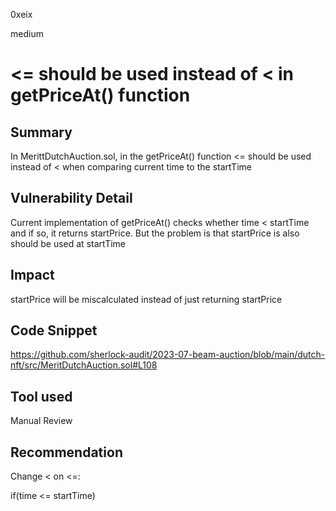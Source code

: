 0xeix

medium

# <= should be used instead of < in getPriceAt() function

## Summary

In MerittDutchAuction.sol, in the getPriceAt() function  <= should be used instead of < when comparing current time to the startTime 

## Vulnerability Detail

Current implementation of getPriceAt() checks whether time < startTime and if so, it returns startPrice. But the problem is that startPrice is also should be used at startTime

## Impact

startPrice will be miscalculated instead of just returning startPrice

## Code Snippet

https://github.com/sherlock-audit/2023-07-beam-auction/blob/main/dutch-nft/src/MeritDutchAuction.sol#L108

## Tool used

Manual Review

## Recommendation

Change < on <=:

 if(time <= startTime) 